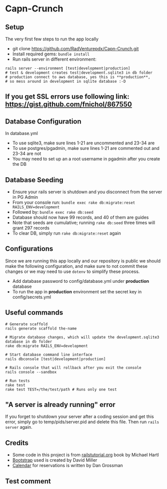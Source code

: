 # Capn-Crunch

## Setup
The very first few steps to run the app locally
- git clone https://github.com/RadVenturepdx/Capn-Crunch.git
- Install required gems: ```bundle install ```
- Run rails server in different environment:
```shell
rails server --environment [test|development|production]
# test & development creates test|development.sqlite3 in db folder
# production connect to aws database, yes this is **production**,
# so mess around in development in sqlite database :-D
```

## If you get SSL errors use following link: https://gist.github.com/fnichol/867550

## Database Configuration
In database.yml
- To use sqlite3, make sure lines 1-21 are uncommented and 23-34 are
- To use postgres/pgadmin, make sure lines 1-21 are commented out and 23-34 are not
- You may need to set up an a root username in pgadmin after you create the DB

## Database Seeding
- Ensure your rails server is shutdown and you disconnect from the server in PG Admin
- From your console run: ```bundle exec rake db:migrate:reset RAILS_ENV=development```
- Followed by: ```bundle exec rake db:seed```
- Database should now have 99 records, and 40 of them are guides
- Note that seeds are cumulative; running ```rake db:seed``` three times will grant 297 records
- To clear DB, simply run ```rake db:migrate:reset``` again

## Configurations
Since we are running this app locally and our repository is public we should
make the following configuration, and make sure to not commit these changes or
we may need to use ```dotenv``` to simplify these process.

- Add database password to config/database.yml under **production** database
- To run the app in **production** environment set the secret key in
config/secrets.yml


## Useful commands
```shell
# Generate scaffold
rails generate scaffold the-name

# Migrate database changes, which will update the development.sqlite3
database in db folder
rake db:migrate RAILS_ENV=development

# Start database command line interface
rails dbconsole [test|development|production]

# Rails console that will rollback after you exit the console
rails console --sandbox

# Run tests
rake test
rake test TEST=/the/test/path # Runs only one test
```
## "A server is already running" error
If you forget to shutdown your server after a coding session and get this error,
simply go to temp/pids/server.pid and delete this file. Then run ```rails server```
again.

## Credits
* Some code in this project is from
[railstutorial.org](https://www.railstutorial.org/book) book by Michael Hartl
* [Bootstrap](https://github.com/IronSummitMedia/startbootstrap-modern-business) used is created by David Miller
* [Calendar](https://github.com/dangrossman/bootstrap-daterangepicker) for reservations is written by Dan Grossman


## Test comment
